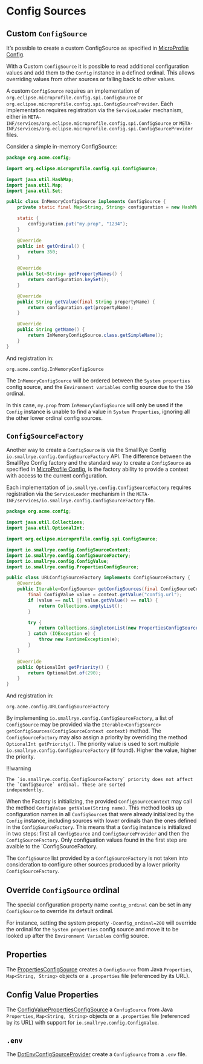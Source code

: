 # Config Sources

## Custom `ConfigSource`

It’s possible to create a custom ConfigSource as specified in 
[MicroProfile Config](https://github.com/eclipse/microprofile-config/).

With a Custom `ConfigSource` it is possible to read additional configuration values and add them to the `Config` 
instance in a defined ordinal. This allows overriding values from other sources or falling back to other values.

A custom `ConfigSource` requires an implementation of `org.eclipse.microprofile.config.spi.ConfigSource` or 
`org.eclipse.microprofile.config.spi.ConfigSourceProvider`. Each implementation requires registration via the 
`ServiceLoader` mechanism, either in `META-INF/services/org.eclipse.microprofile.config.spi.ConfigSource` or 
`META-INF/services/org.eclipse.microprofile.config.spi.ConfigSourceProvider` files.

Consider a simple in-memory ConfigSource:

```java
package org.acme.config;

import org.eclipse.microprofile.config.spi.ConfigSource;

import java.util.HashMap;
import java.util.Map;
import java.util.Set;

public class InMemoryConfigSource implements ConfigSource {
    private static final Map<String, String> configuration = new HashMap<>();

    static {
        configuration.put("my.prop", "1234");
    }

    @Override
    public int getOrdinal() {
        return 350;
    }

    @Override
    public Set<String> getPropertyNames() {
        return configuration.keySet();
    }

    @Override
    public String getValue(final String propertyName) {
        return configuration.get(propertyName);
    }

    @Override
    public String getName() {
        return InMemoryConfigSource.class.getSimpleName();
    }
}
```

And registration in:

```properties title="META-INF/services/org.eclipse.microprofile.config.spi.ConfigSource"
org.acme.config.InMemoryConfigSource
```

The `InMemoryConfigSource` will be ordered between the `System properties` config source, and the 
`Environment variables` config source due to the `350` ordinal.

In this case, `my.prop` from `InMemoryConfigSource` will only be used if the `Config` instance is unable to find a 
value in `System Properties`, ignoring all the other lower ordinal config sources.

## `ConfigSourceFactory`

Another way to create a `ConfigSource` is via the SmallRye Config `io.smallrye.config.ConfigSourceFactory` API. The 
difference between the SmallRye Config factory and the standard way to create a `ConfigSource` as specified in
[MicroProfile Config](https://github.com/eclipse/microprofile-config/), is the factory ability to provide a context 
with access to the current configuration.

Each implementation of `io.smallrye.config.ConfigSourceFactory` requires registration via the `ServiceLoader` mechanism 
in the `META-INF/services/io.smallrye.config.ConfigSourceFactory` file.

```java
package org.acme.config;

import java.util.Collections;
import java.util.OptionalInt;

import org.eclipse.microprofile.config.spi.ConfigSource;

import io.smallrye.config.ConfigSourceContext;
import io.smallrye.config.ConfigSourceFactory;
import io.smallrye.config.ConfigValue;
import io.smallrye.config.PropertiesConfigSource;

public class URLConfigSourceFactory implements ConfigSourceFactory {
    @Override
    public Iterable<ConfigSource> getConfigSources(final ConfigSourceContext context) {
        final ConfigValue value = context.getValue("config.url");
        if (value == null || value.getValue() == null) {
            return Collections.emptyList();
        }

        try {
            return Collections.singletonList(new PropertiesConfigSource(new URL(value.getValue())));
        } catch (IOException e) {
            throw new RuntimeException(e);
        }
    }

    @Override
    public OptionalInt getPriority() {
        return OptionalInt.of(290);
    }
}
```

And registration in:

```properties title="META-INF/services/io.smallrye.config.ConfigSourceFactory"
org.acme.config.URLConfigSourceFactory
```

By implementing `io.smallrye.config.ConfigSourceFactory`, a list of `ConfigSource` may be provided via the 
`Iterable<ConfigSource> getConfigSources(ConfigSourceContext context)` method. The `ConfigSourceFactory` may also 
assign a priority by overriding the method `OptionalInt getPriority()`. The priority value is used to sort multiple 
`io.smallrye.config.ConfigSourceFactory` (if found). Higher the value, higher the priority.

!!!warning

    The `io.smallrye.config.ConfigSourceFactory` priority does not affect the `ConfigSource` ordinal. These are sorted 
    independently.

When the Factory is initializing, the provided `ConfigSourceContext` may call the method 
`ConfigValue getValue(String name)`. This method looks up configuration names in all `ConfigSource`s that were already 
initialized by the `Config` instance, including sources with lower ordinals than the ones defined in the 
`ConfigSourceFactory`. This means that a `Config` instance is initialized in two steps: first all `ConfigSource` and 
`ConfigSourceProvider` and then the `ConfigSourceFactory`. Only configuation values found in the first step are avaible
to the `ConfigSourceFactory. 

The `ConfigSource` list provided by a `ConfigSourceFactory` is not taken into consideration to 
configure other sources produced by a lower priority `ConfigSourceFactory`.

## Override `ConfigSource` ordinal

The special configuration property name `config_ordinal` can be set in any `ConfigSource` to override its default 
ordinal.

For instance, setting the system property `-Dconfig_ordinal=200` will override the ordinal for the `System properties` 
config source and move it to be looked up after the `Environment Variables` config source.

## Properties

The [PropertiesConfigSource](https://github.com/smallrye/smallrye-config/blob/main/implementation/src/main/java/io/smallrye/config/PropertiesConfigSource.java) 
creates a `ConfigSource` from Java `Properties`, `Map<String, String>` objects or a `.properties` file (referenced by
its URL).

## Config Value Properties

The [ConfigValuePropertiesConfigSource](https://github.com/smallrye/smallrye-config/blob/main/implementation/src/main/java/io/smallrye/config/ConfigValuePropertiesConfigSource.java) a `ConfigSource` from Java `Properties`, `Map<String, String>` objects or 
a `.properties` file (referenced by its URL) with support for `io.smallrye.config.ConfigValue`.

## `.env`

The [DotEnvConfigSourceProvider](https://github.com/smallrye/smallrye-config/blob/main/implementation/src/main/java/io/smallrye/config/DotEnvConfigSourceProvider.java) create a `ConfigSource` from a `.env` file.
